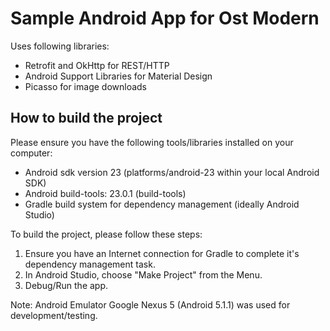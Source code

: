 # Sample Android App for Ost Modern

Uses following libraries:
* Retrofit and OkHttp for REST/HTTP
* Android Support Libraries for Material Design
* Picasso for image downloads

## How to build the project

Please ensure you have the following tools/libraries installed on your computer:
* Android sdk version 23 (platforms/android-23 within your local Android SDK)
* Android build-tools: 23.0.1 (build-tools)
* Gradle build system for dependency management (ideally Android Studio)

To build the project, please follow these steps:
1. Ensure you have an Internet connection for Gradle to complete it's dependency management task.
2. In Android Studio, choose "Make Project" from the Menu.
3. Debug/Run the app.

Note: Android Emulator Google Nexus 5 (Android 5.1.1) was used for development/testing.

